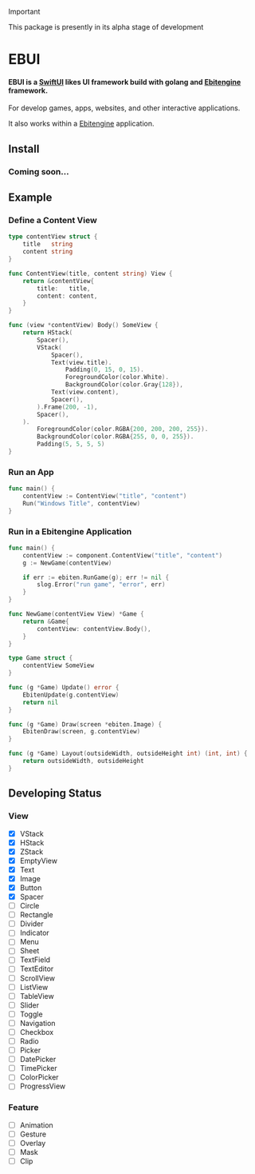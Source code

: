 > [!IMPORTANT]
> This package is presently in its alpha stage of development

# EBUI

#### EBUI is a [SwiftUI](https://developer.apple.com/documentation/swiftui) likes UI framework build with golang and [Ebitengine](https://github.com/hajimehoshi/ebiten) framework.

For develop games, apps, websites, and other interactive applications.

It also works within a [Ebitengine](https://github.com/hajimehoshi/ebiten) application.

## Install

### Coming soon...

## Example

### Define a Content View

```go
type contentView struct {
	title   string
	content string
}

func ContentView(title, content string) View {
	return &contentView{
		title:   title,
		content: content,
	}
}

func (view *contentView) Body() SomeView {
	return HStack(
		Spacer(),
		VStack(
			Spacer(),
			Text(view.title).
				Padding(0, 15, 0, 15).
				ForegroundColor(color.White).
				BackgroundColor(color.Gray{128}),
			Text(view.content),
			Spacer(),
		).Frame(200, -1),
		Spacer(),
	).
		ForegroundColor(color.RGBA{200, 200, 200, 255}).
		BackgroundColor(color.RGBA{255, 0, 0, 255}).
		Padding(5, 5, 5, 5)
}
```

### Run an App

```go
func main() {
	contentView := ContentView("title", "content")
	Run("Windows Title", contentView)
}
```

### Run in a Ebitengine Application

```go
func main() {
	contentView := component.ContentView("title", "content")
	g := NewGame(contentView)

	if err := ebiten.RunGame(g); err != nil {
		slog.Error("run game", "error", err)
	}
}

func NewGame(contentView View) *Game {
	return &Game{
		contentView: contentView.Body(),
	}
}

type Game struct {
	contentView SomeView
}

func (g *Game) Update() error {
	EbitenUpdate(g.contentView)
	return nil
}

func (g *Game) Draw(screen *ebiten.Image) {
	EbitenDraw(screen, g.contentView)
}

func (g *Game) Layout(outsideWidth, outsideHeight int) (int, int) {
	return outsideWidth, outsideHeight
}
```

## Developing Status

### View

- [x] VStack
- [x] HStack
- [x] ZStack
- [x] EmptyView
- [x] Text
- [x] Image
- [x] Button
- [x] Spacer
- [ ] Circle
- [ ] Rectangle
- [ ] Divider
- [ ] Indicator
- [ ] Menu
- [ ] Sheet
- [ ] TextField
- [ ] TextEditor
- [ ] ScrollView
- [ ] ListView
- [ ] TableView
- [ ] Slider
- [ ] Toggle
- [ ] Navigation
- [ ] Checkbox
- [ ] Radio
- [ ] Picker
- [ ] DatePicker
- [ ] TimePicker
- [ ] ColorPicker
- [ ] ProgressView

### Feature

- [ ] Animation
- [ ] Gesture
- [ ] Overlay
- [ ] Mask
- [ ] Clip
